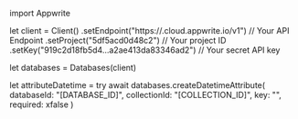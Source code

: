 import Appwrite

let client = Client()
    .setEndpoint("https://<REGION>.cloud.appwrite.io/v1") // Your API Endpoint
    .setProject("5df5acd0d48c2") // Your project ID
    .setKey("919c2d18fb5d4...a2ae413da83346ad2") // Your secret API key

let databases = Databases(client)

let attributeDatetime = try await databases.createDatetimeAttribute(
    databaseId: "[DATABASE_ID]",
    collectionId: "[COLLECTION_ID]",
    key: "",
    required: xfalse
)

